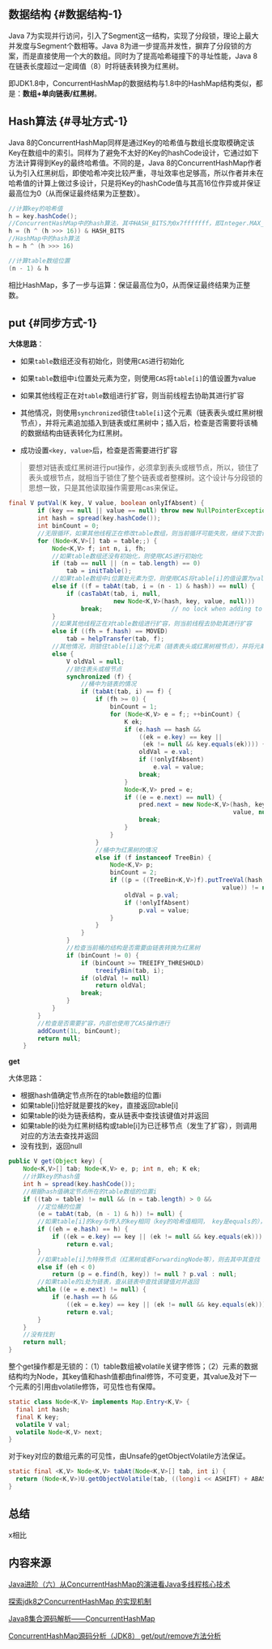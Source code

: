 ## 数据结构 {#数据结构-1}

Java 7为实现并行访问，引入了Segment这一结构，实现了分段锁，理论上最大并发度与Segment个数相等。Java 8为进一步提高并发性，摒弃了分段锁的方案，而是直接使用一个大的数组。同时为了提高哈希碰撞下的寻址性能，Java 8在链表长度超过一定阈值（8）时将链表转换为红黑树。

即JDK1.8中，ConcurrentHashMap的数据结构与1.8中的HashMap结构类似，都是：**数组+单向链表/红黑树**。

## Hash算法 {#寻址方式-1}

Java 8的ConcurrentHashMap同样是通过Key的哈希值与数组长度取模确定该Key在数组中的索引。同样为了避免不太好的Key的hashCode设计，它通过如下方法计算得到Key的最终哈希值。不同的是，Java 8的ConcurrentHashMap作者认为引入红黑树后，即使哈希冲突比较严重，寻址效率也足够高，所以作者并未在哈希值的计算上做过多设计，只是将Key的hashCode值与其高16位作异或并保证最高位为0（从而保证最终结果为正整数）。

```java
//计算key的哈希值
h = key.hashCode();
//ConcurrentHashMap中的hash算法，其中HASH_BITS为0x7fffffff，即Integer.MAX_VALUE的值
h = (h ^ (h >>> 16)) & HASH_BITS
//HashMap中的hash算法
h = h ^ (h >>> 16)

//计算table数组位置
(n - 1) & h
```

相比HashMap，多了一步与运算：保证最高位为0，从而保证最终结果为正整数。

## put {#同步方式-1}

**大体思路**：

* 如果`table`数组还没有初始化，则使用`CAS`进行初始化
* 如果`table`数组中`i`位置处元素为空，则使用`CAS`将`table[i]`的值设置为value
* 如果其他线程正在对`table`数组进行扩容，则当前线程去协助其进行扩容
* 其他情况，则使用`synchronized`锁住`table[i]`这个元素（链表表头或红黑树根节点），并将元素追加插入到链表或红黑树中；插入后，检查是否需要将该桶的数据结构由链表转化为红黑树。

* 成功设置`<key, value>`后，检查是否需要进行扩容

> 要想对链表或红黑树进行put操作，必须拿到表头或根节点，所以，锁住了表头或根节点，就相当于锁住了整个链表或者整棵树。这个设计与分段锁的思想一致，只是其他读取操作需要用cas来保证。

```java
final V putVal(K key, V value, boolean onlyIfAbsent) {
        if (key == null || value == null) throw new NullPointerException();
        int hash = spread(key.hashCode());
        int binCount = 0;
        //无限循环，如果其他线程正在修改table数组，则当前循环可能失败，继续下次尝试，直到成功
        for (Node<K,V>[] tab = table;;) {
            Node<K,V> f; int n, i, fh;
            //如果table数组还没有初始化，则使用CAS进行初始化
            if (tab == null || (n = tab.length) == 0)
                tab = initTable();
            //如果table数组中i位置处元素为空，则使用CAS将table[i]的值设置为value
            else if ((f = tabAt(tab, i = (n - 1) & hash)) == null) {
                if (casTabAt(tab, i, null,
                             new Node<K,V>(hash, key, value, null)))
                    break;                   // no lock when adding to empty bin
            }
            //如果其他线程正在对table数组进行扩容，则当前线程去协助其进行扩容
            else if ((fh = f.hash) == MOVED)
                tab = helpTransfer(tab, f);
            //其他情况，则锁住table[i]这个元素（链表表头或红黑树根节点），并将元素追加插入到链表或红黑树中。
            else {
                V oldVal = null;
                //锁住表头或根节点
                synchronized (f) {
                    //桶中为链表的情况
                    if (tabAt(tab, i) == f) {
                        if (fh >= 0) {
                            binCount = 1;
                            for (Node<K,V> e = f;; ++binCount) {
                                K ek;
                                if (e.hash == hash &&
                                    ((ek = e.key) == key ||
                                     (ek != null && key.equals(ek)))) {
                                    oldVal = e.val;
                                    if (!onlyIfAbsent)
                                        e.val = value;
                                    break;
                                }
                                Node<K,V> pred = e;
                                if ((e = e.next) == null) {
                                    pred.next = new Node<K,V>(hash, key,
                                                              value, null);
                                    break;
                                }
                            }
                        }
                        //桶中为红黑树的情况
                        else if (f instanceof TreeBin) {
                            Node<K,V> p;
                            binCount = 2;
                            if ((p = ((TreeBin<K,V>)f).putTreeVal(hash, key,
                                                           value)) != null) {
                                oldVal = p.val;
                                if (!onlyIfAbsent)
                                    p.val = value;
                            }
                        }
                    }
                }
                //检查当前桶的结构是否需要由链表转换为红黑树
                if (binCount != 0) {
                    if (binCount >= TREEIFY_THRESHOLD)
                        treeifyBin(tab, i);
                    if (oldVal != null)
                        return oldVal;
                    break;
                }
            }
        }
        //检查是否需要扩容，内部也使用了CAS操作进行
        addCount(1L, binCount);
        return null;
    }
```

**get**

大体思路：

* 根据hash值确定节点所在的table数组的位置i
* 如果table\[i\]恰好就是要找的key，直接返回table\[i\]
* 如果table的i处为链表结构，查从链表中查找该键值对并返回
* 如果table的i处为红黑树结构或table\[i\]为已迁移节点（发生了扩容），则调用对应的方法去查找并返回
* 没有找到，返回null

```java
public V get(Object key) {
    Node<K,V>[] tab; Node<K,V> e, p; int n, eh; K ek;
    //计算key的hash值
    int h = spread(key.hashCode());
    //根据hash值确定节点所在的table数组的位置i
    if ((tab = table) != null && (n = tab.length) > 0 &&
        //定位桶的位置
        (e = tabAt(tab, (n - 1) & h)) != null) {
        //如果table[i]的key与传入的key相同（key的哈希值相同， key是equals的），则直接返回table[i]
        if ((eh = e.hash) == h) {
            if ((ek = e.key) == key || (ek != null && key.equals(ek)))
                return e.val;
        }
        //如果table[i]为特殊节点（红黑树或者ForwardingNode等），则去其中其查找
        else if (eh < 0)
            return (p = e.find(h, key)) != null ? p.val : null;
        //如果table的i处为链表，查从链表中查找该键值对并返回
        while ((e = e.next) != null) {
            if (e.hash == h &&
                ((ek = e.key) == key || (ek != null && key.equals(ek))))
                return e.val;
        }
    }
    //没有找到
    return null;
}
```

整个get操作都是无锁的：（1）table数组被volatile关键字修饰；（2）元素的数据结构均为Node，其key值和hash值都由final修饰，不可变更，其value及对下一个元素的引用由volatile修饰，可见性也有保障。

```java
static class Node<K,V> implements Map.Entry<K,V> {
  final int hash;
  final K key;
  volatile V val;
  volatile Node<K,V> next;
}
```

对于key对应的数组元素的可见性，由Unsafe的getObjectVolatile方法保证。

```java
static final <K,V> Node<K,V> tabAt(Node<K,V>[] tab, int i) {
  return (Node<K,V>)U.getObjectVolatile(tab, ((long)i << ASHIFT) + ABASE);
}
```

## 总结

x相比







## 内容来源

[Java进阶（六）从ConcurrentHashMap的演进看Java多线程核心技术](http://www.jasongj.com/java/concurrenthashmap/)

[探索jdk8之ConcurrentHashMap 的实现机制](https://www.cnblogs.com/huaizuo/p/5413069.html)

[Java8集合源码解析——ConcurrentHashMap](http://www.voidcn.com/article/p-kuonwbvr-bqt.html)

[ConcurrentHashMap源码分析（JDK8） get/put/remove方法分析](https://www.jianshu.com/p/5bc70d9e5410)

  


